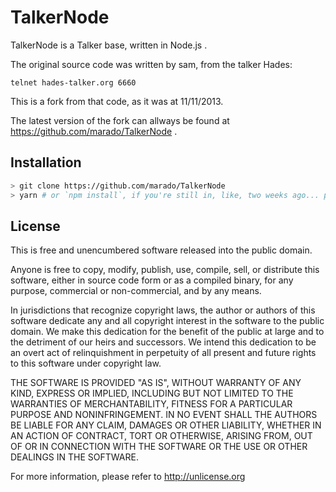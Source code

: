 TalkerNode
==========

TalkerNode is a Talker base, written in Node.js .

The original source code was written by sam, from the talker Hades:
```
telnet hades-talker.org 6660
```

This is a fork from that code, as it was at 11/11/2013.

The latest version of the fork can allways be found at
https://github.com/marado/TalkerNode .

## Installation

```bash
> git clone https://github.com/marado/TalkerNode
> yarn # or `npm install`, if you're still in, like, two weeks ago... pffft... 
```

## License

This is free and unencumbered software released into the public domain.

Anyone is free to copy, modify, publish, use, compile, sell, or
distribute this software, either in source code form or as a compiled
binary, for any purpose, commercial or non-commercial, and by any
means.

In jurisdictions that recognize copyright laws, the author or authors
of this software dedicate any and all copyright interest in the
software to the public domain. We make this dedication for the benefit
of the public at large and to the detriment of our heirs and
successors. We intend this dedication to be an overt act of
relinquishment in perpetuity of all present and future rights to this
software under copyright law.

THE SOFTWARE IS PROVIDED "AS IS", WITHOUT WARRANTY OF ANY KIND,
EXPRESS OR IMPLIED, INCLUDING BUT NOT LIMITED TO THE WARRANTIES OF
MERCHANTABILITY, FITNESS FOR A PARTICULAR PURPOSE AND NONINFRINGEMENT.
IN NO EVENT SHALL THE AUTHORS BE LIABLE FOR ANY CLAIM, DAMAGES OR
OTHER LIABILITY, WHETHER IN AN ACTION OF CONTRACT, TORT OR OTHERWISE,
ARISING FROM, OUT OF OR IN CONNECTION WITH THE SOFTWARE OR THE USE OR
OTHER DEALINGS IN THE SOFTWARE.

For more information, please refer to <http://unlicense.org>
